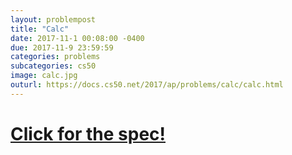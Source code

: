 ```yaml
---
layout: problempost
title: "Calc"
date: 2017-11-1 00:08:00 -0400
due: 2017-11-9 23:59:59
categories: problems
subcategories: cs50
image: calc.jpg
outurl: https://docs.cs50.net/2017/ap/problems/calc/calc.html
---
```


# [Click for the spec!]({{page.outurl}})
